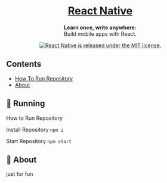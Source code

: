 <h1 align="center">
  <a href="#">
    React Native 
  </a>
</h1>

<p align="center">
  <strong>Learn once, write anywhere:</strong><br>
  Build mobile apps with React.
</p>

<p align="center">
  <a href="https://github.com/facebook/react-native/blob/HEAD/LICENSE">
    <img src="https://img.shields.io/badge/license-MIT-blue.svg" alt="React Native is released under the MIT license." />
  </a>
</p>

## Contents
- [How To Run Repository](#-Running)
- [About](#-About)

## 📖 Running

How to Run Repository

Install Repository
`npm i`

Start Repository
`npm start`

## 👾 About 
just for fun






